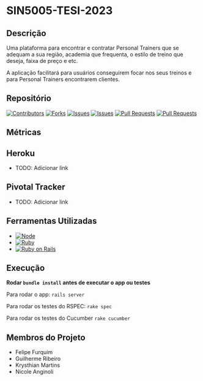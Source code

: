 # SIN5005-TESI-2023

## Descrição
Uma plataforma para encontrar e contratar Personal Trainers que se adequam a sua região, academia que frequenta, o estilo de treino que deseja, faixa de preço e etc. 

A aplicação facilitará para usuários conseguirem focar nos seus treinos e para Personal Trainers encontrarem clientes.

## Repositório

[![Contributors][contributors-shield]][contributors-url]
[![Forks][forks-shield]][forks-url]
[![Issues][open-issues-shield]][open-issues-url]
[![Issues][closed-issues-shield]][closed-issues-url]
[![Pull Requests][open-pr-shield]][open-pr-url]
[![Pull Requests][closed-pr-shield]][closed-pr-url]

## Métricas

## Heroku
* TODO: Adicionar link

## Pivotal Tracker
* TODO: Adicionar link

## Ferramentas Utilizadas
* [![Node][node-shield]][node-url]
* [![Ruby][ruby-shield]][ruby-url]
* [![Ruby on Rails][ror-shield]][ror-url]

## Execução

**Rodar `bundle install` antes de executar o app ou testes**

Para rodar o app:
`rails server`

Para rodar os testes do RSPEC:
`rake spec`

Para rodar os testes do Cucumber
`rake cucumber`

## Membros do Projeto
* Felipe Furquim
* Guilherme Ribeiro
* Krysthian Martins
* Nicole Anginoli

<!-- Markdown links -->
[contributors-shield]: https://img.shields.io/github/contributors/TESI-2023/SIN5005-TESI-2023.svg?style=for-the-badge
[contributors-url]: https://github.com/TESI-2023/SIN5005-TESI-2023/graphs/contributors
[forks-shield]: https://img.shields.io/github/forks/TESI-2023/SIN5005-TESI-2023.svg?style=for-the-badge
[forks-url]: https://github.com/TESI-2023/SIN5005-TESI-2023/network/members
[open-issues-shield]: https://img.shields.io/github/issues/TESI-2023/SIN5005-TESI-2023.svg?style=for-the-badge
[open-issues-url]: https://github.com/TESI-2023/SIN5005-TESI-2023/issues
[closed-issues-shield]: https://img.shields.io/github/issues-closed/TESI-2023/SIN5005-TESI-2023.svg?style=for-the-badge
[closed-issues-url]: https://github.com/TESI-2023/SIN5005-TESI-2023/issues
[open-pr-shield]: https://img.shields.io/github/issues-pr/TESI-2023/SIN5005-TESI-2023.svg?style=for-the-badge
[open-pr-url]: https://github.com/TESI-2023/SIN5005-TESI-2023/pulls
[closed-pr-shield]: https://img.shields.io/github/issues-pr-closed/TESI-2023/SIN5005-TESI-2023.svg?style=for-the-badge
[closed-pr-url]: https://github.com/TESI-2023/SIN5005-TESI-2023/pulls
[node-shield]: https://img.shields.io/badge/Node.js-43853D?style=for-the-badge&logo=node.js&logoColor=white
[node-url]: https://nodejs.org/en
[ruby-shield]: https://img.shields.io/badge/Ruby-CC342D?style=for-the-badge&logo=ruby&logoColor=white
[ruby-url]: https://www.ruby-lang.org/pt/
[ror-shield]: https://img.shields.io/badge/Ruby_on_Rails-CC0000?style=for-the-badge&logo=ruby-on-rails&logoColor=white
[ror-url]: https://rubyonrails.org/
